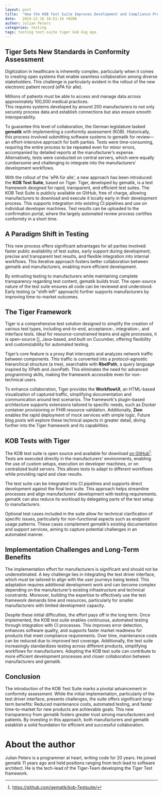 ```yaml
---
layout: post
title:  "How the KOB Test Suite Improves Development and Compliance Processes"
date:   2024-12-16 16:51:16 +0200
author: Julian Peters
categories: testing
tags: testing test-suite tiger kob kig epa
---
```


## Tiger Sets New Standards in Conformity Assessment

Digitization in healthcare is inherently complex, particularly when it comes to creating open systems that enable seamless collaboration among diverse stakeholders. This challenge is particularly evident in the rollout of the new electronic patient record (ePA für alle).

Millions of patients must be able to access and manage data across approximately 100,000 medical practices.  
This requires systems developed by around 200 manufacturers to not only securely process data and establish connections but also ensure smooth interoperability.

To guarantee this level of collaboration, the German legislature tasked **gematik** with implementing a conformity assessment (KOB). Historically, this process involved submitting software systems to gematik for review—an effort-intensive approach for both parties. Tests were time-consuming, requiring the entire process to be repeated even for minor errors, accompanied by detailed reports at the manufacturer’s expense. Alternatively, tests were conducted on central servers, which were equally cumbersome and challenging to integrate into the manufacturers’ development workflows.

With the rollout of the 'ePA für alle', a new approach has been introduced: the **KOB Test Suite**, based on Tiger. Tiger, developed by gematik, is a test framework designed for rapid, transparent, and efficient test suites. The KOB Test Suite is publicly available on GitHub, free of charge, allowing manufacturers to download and execute it locally early in their development process. This supports integration into existing CI pipelines and use on individual developer machines. Test results can be uploaded to the confirmation portal, where the largely automated review process certifies conformity in a short time.

## A Paradigm Shift in Testing

This new process offers significant advantages for all parties involved: faster public availability of test suites, early support during development, precise and transparent test results, and flexible integration into internal workflows. This iterative approach fosters better collaboration between gematik and manufacturers, enabling more efficient development.

By entrusting testing to manufacturers while maintaining complete transparency regarding test content, gematik builds trust. The open-source nature of the test suite ensures all code can be reviewed and understood. Early testing (a "shift-left" approach) further supports manufacturers by improving time-to-market outcomes.

## The Tiger Framework

Tiger is a comprehensive test solution designed to simplify the creation of various test types, including end-to-end, acceptance-, integration-, and interface tests. Ideal for resource-constrained teams and agile processes, it is open-source [], Java-based, and built on Cucumber, offering flexibility and customizability for automated testing.

Tiger’s core feature is a proxy that intercepts and analyzes network traffic between components. This traffic is converted into a protocol-agnostic hierarchical structure (a tree), searchable with **RbelPath**, a query language inspired by XPath and JsonPath. This eliminates the need for advanced programming skills, making the framework accessible even for non-technical users.

To enhance collaboration, Tiger provides the **WorkflowUI**, an HTML-based visualization of captured traffic, simplifying documentation and communication around test scenarios. The framework's plugin-based architecture supports extensions tailored to specific needs, such as Docker container provisioning or FHIR resource validation. Additionally, **Zion** enables the rapid deployment of mock services with simple logic. Future blog posts will explore these technical aspects in greater detail, diving further into the Tiger framework and its capabilities.

## KOB Tests with Tiger

The KOB test suite is open source and available for download [on GitHub](https://github.com/gematik/kob-Testsuite/)[^1]. Tests are executed directly in the manufacturers' environments, enabling the use of custom setups, execution on developer machines, or on centralized build servers. This allows tests to adapt to different workflows while providing rapid and clear results.

The test suite can be integrated into CI pipelines and supports direct development against the final test suite. This approach helps streamline processes and align manufacturers’ development with testing requirements. gematik can also reduce its workload by delegating parts of the test setup to manufacturers.

Optional test cases included in the suite allow for technical clarification of specific issues, particularly for non-functional aspects such as endpoint usage patterns. These cases complement gematik’s existing documentation and support services, aiming to capture potential challenges in an automated manner.

## Implementation Challenges and Long-Term Benefits

The implementation effort for manufacturers is significant and should not be underestimated. A key challenge lies in integrating the test driver interface, which must be tailored to align with the user journeys being tested. This adaptation requires additional development work and can become complex depending on the manufacturer’s existing infrastructure and technical constraints. Moreover, building the expertise to effectively use the test framework demands time and resources, particularly for smaller manufacturers with limited development capacity.

Despite these initial difficulties, the effort pays off in the long term. Once implemented, the KOB test suite enables continuous, automated testing through integration with CI processes. This improves error detection, enhances software quality, and supports faster market readiness for products that meet compliance requirements. Over time, maintenance costs can be reduced due to improved test coverage. Additionally, the test suite increasingly standardizes testing across different products, simplifying workflows for manufacturers. Adopting the KOB test suite can contribute to more efficient development processes and closer collaboration between manufacturers and gematik.

## Conclusion

The introduction of the KOB Test Suite marks a pivotal advancement in conformity assessment. While the initial implementation, particularly of the test driver interface, presents challenges, the suite offers significant long-term benefits: Reduced maintenance costs, automated testing, and faster time-to-market for new products are achievable goals. This new transparency from gematik fosters greater trust among manufacturers and patients. By investing in this approach, both manufacturers and gematik establish a solid foundation for efficient and successful collaboration.

# About the author

Julian Peters is a programmer at heart, writing code for 20 years. He joined gematik 11 years ago and held positions ranging from tech lead to software architect. He is the tech-lead of the Tiger-Team developing the Tiger Test framework.

[^1]: <https://github.com/gematik/kob-Testsuite/>
[^2]: <https://github.com/gematik/app-Tiger>
